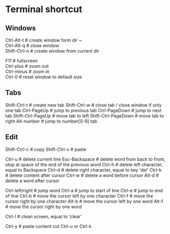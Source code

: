 # Terminal shortcut

## Windows
Ctrl-Alt-t	# create window form dir ~  
Ctrl-Alt-q	# close window  
Shift-Ctrl-n	# create window from current dir   

F11		# fullscreen  
Ctrl-plus	# zoom out  
Ctrl-minus	# zoom in  
Ctrl-0		# reset window to default size


## Tabs
Shift-Ctrl-t	# create new tab
Shift-Ctrl-w	# close tab / close window if only one tab
Ctrl-PageUp	# jump to previous tab
Ctrl-PageDown	# jump to next tab
Shift-Ctrl-PageUp	# move tab to left
Shift-Ctrl-PageDown	# move tab to right
Alt-number	# jump to number[0-9] tab

## Edit
Shift-Ctrl-c	# copy
Shift-Ctrl-v	# paste

Ctrl-u		# delete current line
Esc-Backspace	# delete word from back to front, stop at space of the end of the previous word
Ctrl-h		# delete left character, equal to Backspace
Ctrl-d		# delete right character, equal to key 'del'
Ctrl-k		# delete content after cursor
Ctrl-w		# delete a word before cursor
Alt-d		# delete a word after cursor

Ctrl-left/right # jump word
Ctrl-a		# jump to start of line
Ctrl-e		# jump to end of line
Ctrl-b		# move the cursor left by one character 
Ctrl-f		# move the cursor right by one character 
Alt-b		# move the cursor left by one word 
Alt-f		# move the cursor right by one word 

Ctrl-l		# clean screen, equal to 'clear'

Ctrl-y		# paste content cut Ctrl-u or Ctrl-k

